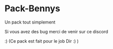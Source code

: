 # Pack-Bennys
Un pack tout simplement



Si vous avez des bug merci de venir sur ce discord 


:) (Ce pack est fait pour le job Dir :) )
